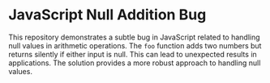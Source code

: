 # JavaScript Null Addition Bug

This repository demonstrates a subtle bug in JavaScript related to handling null values in arithmetic operations. The `foo` function adds two numbers but returns silently if either input is null. This can lead to unexpected results in applications. The solution provides a more robust approach to handling null values. 